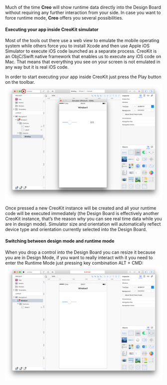 Much of the time **Creo** will show runtime data directly into the Design Board without requiring any further interaction from your side. In case you want to force runtime mode, **Creo** offers you several possibilities.


#### Executing your app inside CreoKit simulator
Most of the tools out there use a web view to emulate the mobile operating system while others force you to install Xcode and then use Apple iOS Simulator to execute iOS code launched as a separate process. CreoKit is an ObjC/Swift native framework that enables us to execute any iOS code on Mac. That means that everything you see on your screen is not emulated in any way but it is real iOS code.


In order to start executing your app inside CreoKit just press the Play button on the toolbar.
![Creo](../images/creo/runtime-mode-2.png)

Once pressed a new CreoKit instance will be created and all your runtime code will be executed immediately (the Design Board is effectively another CreoKit instance, that’s the reason why you can see real time data while you are in design mode). Simulator size and orientation will automatically reflect device type and orientation currently selected into the Design Board.


#### Switching between design mode and runtime mode
When you drop a control into the Design Board you can resize it because you are in Design Mode, if you want to really interact with it you need to enter the Runtime Mode just pressing key combination ALT + CMD:
![Creo](../images/creo/runtime-mode-1.png)
